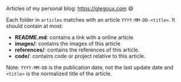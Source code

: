 Articles of my personal blog: https://glegoux.com :smile:

Each folder in `articles` matches with an article `YYYY-MM-DD-<title>`. It should contain at most:

- **README.md**: contains a link with a online article
- **images/**: contains the images of this article
- **references/**: contains the references of this article.
- **code/**: contains code or project relative to this article.

Note: `YYYY-MM-DD` is the publication date, not the last update date and `<title>` is the normalized title of the article.
